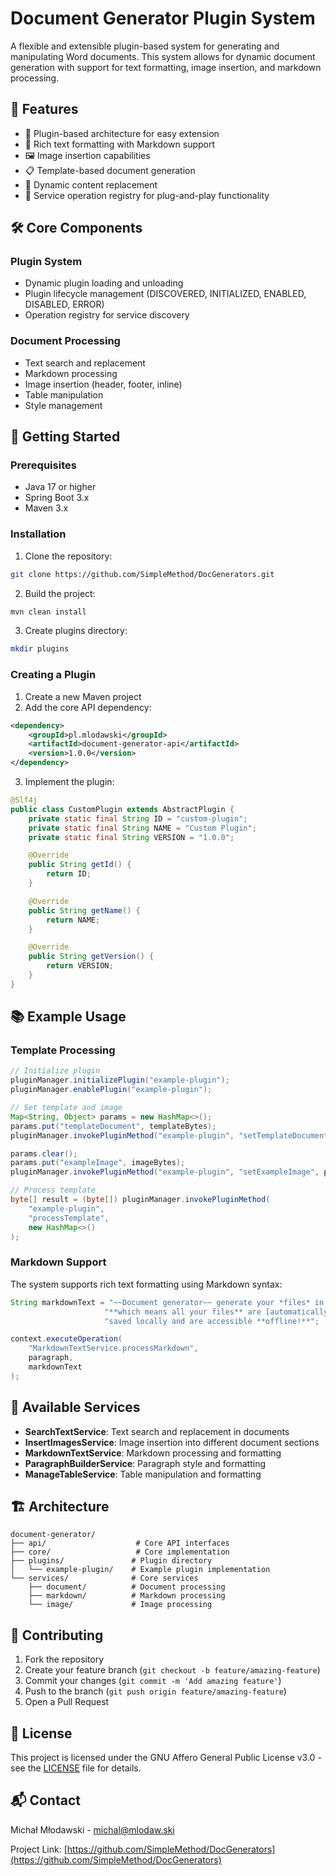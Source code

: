 # Document Generator Plugin System

A flexible and extensible plugin-based system for generating and manipulating Word documents. This system allows for dynamic document generation with support for text formatting, image insertion, and markdown processing.

## 🌟 Features

- 📝 Plugin-based architecture for easy extension
- 🎨 Rich text formatting with Markdown support
- 🖼️ Image insertion capabilities
- 📋 Template-based document generation
- 🔄 Dynamic content replacement
- 📱 Service operation registry for plug-and-play functionality

## 🛠️ Core Components

### Plugin System
- Dynamic plugin loading and unloading
- Plugin lifecycle management (DISCOVERED, INITIALIZED, ENABLED, DISABLED, ERROR)
- Operation registry for service discovery

### Document Processing
- Text search and replacement
- Markdown processing
- Image insertion (header, footer, inline)
- Table manipulation
- Style management

## 🚀 Getting Started

### Prerequisites
- Java 17 or higher
- Spring Boot 3.x
- Maven 3.x

### Installation

1. Clone the repository:
```bash
git clone https://github.com/SimpleMethod/DocGenerators.git
```

2. Build the project:
```bash
mvn clean install
```

3. Create plugins directory:
```bash
mkdir plugins
```

### Creating a Plugin

1. Create a new Maven project
2. Add the core API dependency:
```xml
<dependency>
    <groupId>pl.mlodawski</groupId>
    <artifactId>document-generator-api</artifactId>
    <version>1.0.0</version>
</dependency>
```

3. Implement the plugin:
```java
@Slf4j
public class CustomPlugin extends AbstractPlugin {
    private static final String ID = "custom-plugin";
    private static final String NAME = "Custom Plugin";
    private static final String VERSION = "1.0.0";

    @Override
    public String getId() {
        return ID;
    }

    @Override
    public String getName() {
        return NAME;
    }

    @Override
    public String getVersion() {
        return VERSION;
    }
}
```

## 📚 Example Usage

### Template Processing

```java
// Initialize plugin
pluginManager.initializePlugin("example-plugin");
pluginManager.enablePlugin("example-plugin");

// Set template and image
Map<String, Object> params = new HashMap<>();
params.put("templateDocument", templateBytes);
pluginManager.invokePluginMethod("example-plugin", "setTemplateDocument", params);

params.clear();
params.put("exampleImage", imageBytes);
pluginManager.invokePluginMethod("example-plugin", "setExampleImage", params);

// Process template
byte[] result = (byte[]) pluginManager.invokePluginMethod(
    "example-plugin", 
    "processTemplate", 
    new HashMap<>()
);
```

### Markdown Support

The system supports rich text formatting using Markdown syntax:
```java
String markdownText = "~~Document generator~~ generate your *files* in this system, " +
                     "**which means all your files** are [automatically](https://mlodaw.ski) " +
                     "saved locally and are accessible **offline!**";

context.executeOperation(
    "MarkdownTextService.processMarkdown",
    paragraph,
    markdownText
);
```

## 🔌 Available Services

- **SearchTextService**: Text search and replacement in documents
- **InsertImagesService**: Image insertion into different document sections
- **MarkdownTextService**: Markdown processing and formatting
- **ParagraphBuilderService**: Paragraph style and formatting
- **ManageTableService**: Table manipulation and formatting

## 🏗️ Architecture

```
document-generator/
├── api/                    # Core API interfaces
├── core/                   # Core implementation
├── plugins/               # Plugin directory
│   └── example-plugin/    # Example plugin implementation
└── services/              # Core services
    ├── document/          # Document processing
    ├── markdown/          # Markdown processing
    └── image/             # Image processing
```

## 🤝 Contributing

1. Fork the repository
2. Create your feature branch (`git checkout -b feature/amazing-feature`)
3. Commit your changes (`git commit -m 'Add amazing feature'`)
4. Push to the branch (`git push origin feature/amazing-feature`)
5. Open a Pull Request

## 📝 License

This project is licensed under the GNU Affero General Public License v3.0 - see the [LICENSE](https://github.com/SimpleMethod/DocGenerators/blob/master/LICENSE) file for details.

## 📬 Contact

Michał Młodawski - michal@mlodaw.ski

Project Link: [https://github.com/SimpleMethod/DocGenerators](https://github.com/SimpleMethod/DocGenerators)
